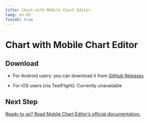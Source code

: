 ```yaml
---
title: Chart with Mobile Chart Editor
lang: en-US
finish: true
---
```

# Chart with Mobile Chart Editor

## Download 

- For Android users: you can download it from [GitHub Releases](https://github.com/CatalinTermure/Cytoid-Chart-Editor/releases)

- For iOS users (via TestFlight): Currently unavailable

## Next Step

[Ready to go? Read Mobile Chart Editor’s official documentation.](https://github.com/CatalinTermure/Cytoid-Chart-Editor/wiki)
